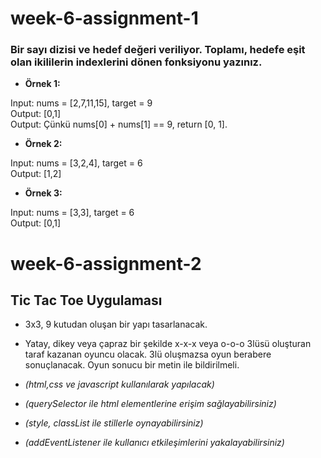 # week-6-assignment-1

### Bir sayı dizisi ve hedef değeri veriliyor. Toplamı, hedefe eşit olan ikililerin indexlerini dönen fonksiyonu yazınız.

- **Örnek 1:**

Input: nums = [2,7,11,15], target = 9\
Output: [0,1]\
Output: Çünkü nums[0] + nums[1] == 9,  return [0, 1].

- **Örnek 2:**

Input: nums = [3,2,4], target = 6\
Output: [1,2]

- **Örnek 3:**

Input: nums = [3,3], target = 6\
Output: [0,1]

# week-6-assignment-2

## Tic Tac Toe Uygulaması

- 3x3, 9 kutudan oluşan bir yapı tasarlanacak. 

- Yatay, dikey veya çapraz bir şekilde x-x-x veya o-o-o 3lüsü oluşturan taraf kazanan oyuncu olacak. 3lü oluşmazsa oyun berabere sonuçlanacak. Oyun sonucu bir metin ile bildirilmeli.

- *(html,css ve javascript kullanılarak yapılacak)*
- *(querySelector ile html elementlerine erişim sağlayabilirsiniz)*
- *(style, classList ile stillerle oynayabilirsiniz)*
- *(addEventListener ile kullanıcı etkileşimlerini yakalayabilirsiniz)*
